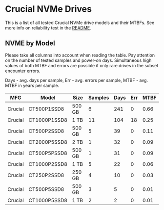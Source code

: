 Crucial NVMe Drives
===================

This is a list of all tested Crucial NVMe drive models and their MTBFs. See more
info on reliability test in the [README](https://github.com/bsdhw/SMART).

NVME by Model
------------

Please take all columns into account when reading the table. Pay attention on the
number of tested samples and power-on days. Simultaneous high values of both MTBF
and errors are possible if only rare drives in the subset encounter errors.

Days - avg. days per sample,
Err  - avg. errors per sample,
MTBF - avg. MTBF in years per sample.

| MFG       | Model              | Size   | Samples | Days  | Err   | MTBF |
|-----------|--------------------|--------|---------|-------|-------|------|
| Crucial   | CT500P1SSD8        | 500 GB | 6       | 241   | 0     | 0.66   |
| Crucial   | CT1000P1SSD8       | 1 TB   | 11      | 104   | 18    | 0.25   |
| Crucial   | CT500P2SSD8        | 500 GB | 5       | 39    | 0     | 0.11   |
| Crucial   | CT2000P5SSD8       | 2 TB   | 1       | 32    | 0     | 0.09   |
| Crucial   | CT500P5PSSD8       | 500 GB | 1       | 31    | 0     | 0.09   |
| Crucial   | CT1000P2SSD8       | 1 TB   | 5       | 22    | 0     | 0.06   |
| Crucial   | CT250P2SSD8        | 250 GB | 4       | 10    | 0     | 0.03   |
| Crucial   | CT500P5SSD8        | 500 GB | 3       | 5     | 0     | 0.01   |
| Crucial   | CT1000P5SSD8       | 1 TB   | 2       | 2     | 0     | 0.01   |
